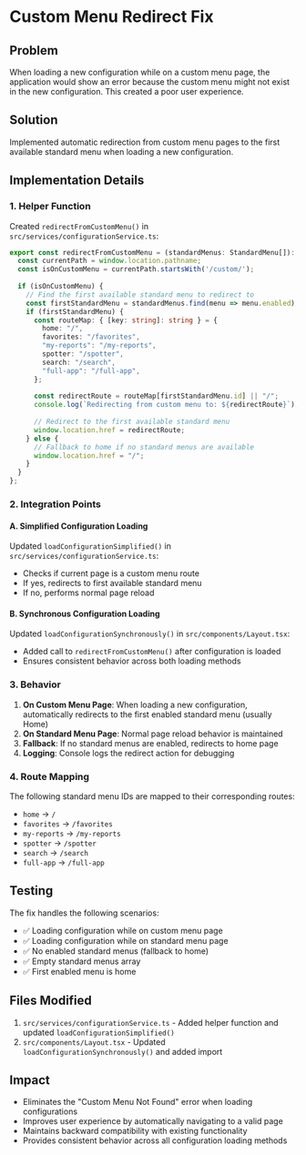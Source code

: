 # Custom Menu Redirect Fix

## Problem
When loading a new configuration while on a custom menu page, the application would show an error because the custom menu might not exist in the new configuration. This created a poor user experience.

## Solution
Implemented automatic redirection from custom menu pages to the first available standard menu when loading a new configuration.

## Implementation Details

### 1. Helper Function
Created `redirectFromCustomMenu()` in `src/services/configurationService.ts`:

```typescript
export const redirectFromCustomMenu = (standardMenus: StandardMenu[]): void => {
  const currentPath = window.location.pathname;
  const isOnCustomMenu = currentPath.startsWith('/custom/');
  
  if (isOnCustomMenu) {
    // Find the first available standard menu to redirect to
    const firstStandardMenu = standardMenus.find(menu => menu.enabled);
    if (firstStandardMenu) {
      const routeMap: { [key: string]: string } = {
        home: "/",
        favorites: "/favorites",
        "my-reports": "/my-reports",
        spotter: "/spotter",
        search: "/search",
        "full-app": "/full-app",
      };
      
      const redirectRoute = routeMap[firstStandardMenu.id] || "/";
      console.log(`Redirecting from custom menu to: ${redirectRoute}`);
      
      // Redirect to the first available standard menu
      window.location.href = redirectRoute;
    } else {
      // Fallback to home if no standard menus are available
      window.location.href = "/";
    }
  }
};
```

### 2. Integration Points

#### A. Simplified Configuration Loading
Updated `loadConfigurationSimplified()` in `src/services/configurationService.ts`:
- Checks if current page is a custom menu route
- If yes, redirects to first available standard menu
- If no, performs normal page reload

#### B. Synchronous Configuration Loading
Updated `loadConfigurationSynchronously()` in `src/components/Layout.tsx`:
- Added call to `redirectFromCustomMenu()` after configuration is loaded
- Ensures consistent behavior across both loading methods

### 3. Behavior

1. **On Custom Menu Page**: When loading a new configuration, automatically redirects to the first enabled standard menu (usually Home)
2. **On Standard Menu Page**: Normal page reload behavior is maintained
3. **Fallback**: If no standard menus are enabled, redirects to home page
4. **Logging**: Console logs the redirect action for debugging

### 4. Route Mapping
The following standard menu IDs are mapped to their corresponding routes:
- `home` → `/`
- `favorites` → `/favorites`
- `my-reports` → `/my-reports`
- `spotter` → `/spotter`
- `search` → `/search`
- `full-app` → `/full-app`

## Testing
The fix handles the following scenarios:
- ✅ Loading configuration while on custom menu page
- ✅ Loading configuration while on standard menu page
- ✅ No enabled standard menus (fallback to home)
- ✅ Empty standard menus array
- ✅ First enabled menu is home

## Files Modified
1. `src/services/configurationService.ts` - Added helper function and updated `loadConfigurationSimplified()`
2. `src/components/Layout.tsx` - Updated `loadConfigurationSynchronously()` and added import

## Impact
- Eliminates the "Custom Menu Not Found" error when loading configurations
- Improves user experience by automatically navigating to a valid page
- Maintains backward compatibility with existing functionality
- Provides consistent behavior across all configuration loading methods
